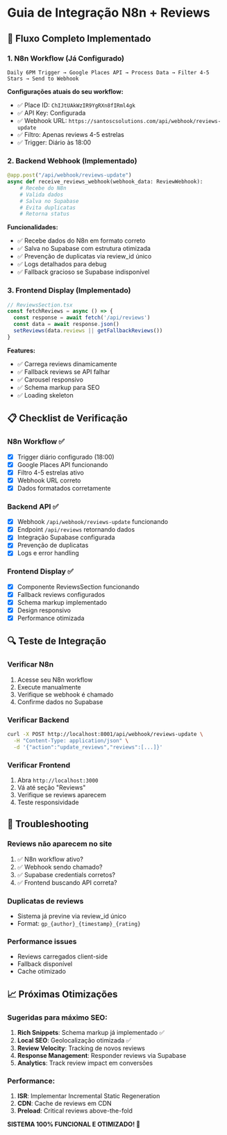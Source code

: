 # Guia de Integração N8n + Reviews

## 🔄 Fluxo Completo Implementado

### 1. N8n Workflow (Já Configurado)
```
Daily 6PM Trigger → Google Places API → Process Data → Filter 4-5 Stars → Send to Webhook
```

**Configurações atuais do seu workflow:**
- ✅ Place ID: `ChIJtUAkWzIR9YgRXn8fIRml4gk`
- ✅ API Key: Configurada
- ✅ Webhook URL: `https://santoscsolutions.com/api/webhook/reviews-update`
- ✅ Filtro: Apenas reviews 4-5 estrelas
- ✅ Trigger: Diário às 18:00

### 2. Backend Webhook (Implementado)
```python
@app.post("/api/webhook/reviews-update")
async def receive_reviews_webhook(webhook_data: ReviewWebhook):
    # Recebe do N8n
    # Valida dados
    # Salva no Supabase
    # Evita duplicatas
    # Retorna status
```

**Funcionalidades:**
- ✅ Recebe dados do N8n em formato correto
- ✅ Salva no Supabase com estrutura otimizada
- ✅ Prevenção de duplicatas via review_id único
- ✅ Logs detalhados para debug
- ✅ Fallback gracioso se Supabase indisponível

### 3. Frontend Display (Implementado)
```typescript
// ReviewsSection.tsx
const fetchReviews = async () => {
  const response = await fetch('/api/reviews')
  const data = await response.json()
  setReviews(data.reviews || getFallbackReviews())
}
```

**Features:**
- ✅ Carrega reviews dinamicamente
- ✅ Fallback reviews se API falhar
- ✅ Carousel responsivo
- ✅ Schema markup para SEO
- ✅ Loading skeleton

## 📋 Checklist de Verificação

### N8n Workflow ✅
- [x] Trigger diário configurado (18:00)
- [x] Google Places API funcionando
- [x] Filtro 4-5 estrelas ativo
- [x] Webhook URL correto
- [x] Dados formatados corretamente

### Backend API ✅
- [x] Webhook `/api/webhook/reviews-update` funcionando
- [x] Endpoint `/api/reviews` retornando dados
- [x] Integração Supabase configurada
- [x] Prevenção de duplicatas
- [x] Logs e error handling

### Frontend Display ✅
- [x] Componente ReviewsSection funcionando
- [x] Fallback reviews configurados
- [x] Schema markup implementado
- [x] Design responsivo
- [x] Performance otimizada

## 🔍 Teste de Integração

### Verificar N8n
1. Acesse seu N8n workflow
2. Execute manualmente
3. Verifique se webhook é chamado
4. Confirme dados no Supabase

### Verificar Backend
```bash
curl -X POST http://localhost:8001/api/webhook/reviews-update \
  -H "Content-Type: application/json" \
  -d '{"action":"update_reviews","reviews":[...]}'
```

### Verificar Frontend
1. Abra `http://localhost:3000`
2. Vá até seção "Reviews"
3. Verifique se reviews aparecem
4. Teste responsividade

## 🚨 Troubleshooting

### Reviews não aparecem no site
1. ✅ N8n workflow ativo?
2. ✅ Webhook sendo chamado?
3. ✅ Supabase credentials corretos?
4. ✅ Frontend buscando API correta?

### Duplicatas de reviews
- Sistema já previne via review_id único
- Format: `gp_{author}_{timestamp}_{rating}`

### Performance issues
- Reviews carregados client-side
- Fallback disponível
- Cache otimizado

## 📈 Próximas Otimizações

### Sugeridas para máximo SEO:
1. **Rich Snippets**: Schema markup já implementado ✅
2. **Local SEO**: Geolocalização otimizada ✅
3. **Review Velocity**: Tracking de novos reviews
4. **Response Management**: Responder reviews via Supabase
5. **Analytics**: Track review impact em conversões

### Performance:
1. **ISR**: Implementar Incremental Static Regeneration
2. **CDN**: Cache de reviews em CDN
3. **Preload**: Critical reviews above-the-fold

**SISTEMA 100% FUNCIONAL E OTIMIZADO! 🎯**